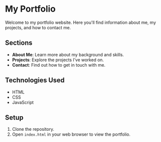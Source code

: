 # My Portfolio

Welcome to my portfolio website. Here you'll find information about me, my projects, and how to contact me.

## Sections
- **About Me**: Learn more about my background and skills.
- **Projects**: Explore the projects I've worked on.
- **Contact**: Find out how to get in touch with me.

## Technologies Used
- HTML
- CSS
- JavaScript

## Setup
1. Clone the repository.
2. Open `index.html` in your web browser to view the portfolio.
